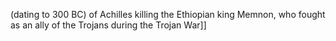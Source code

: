 (dating to 300 BC) of Achilles killing the Ethiopian king Memnon, who fought as an ally of the Trojans during the Trojan War]]
